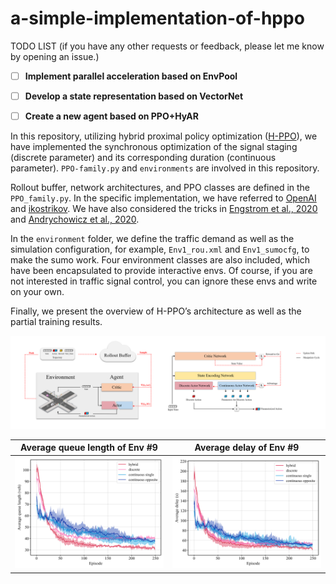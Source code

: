 # a-simple-implementation-of-hppo

TODO LIST (if you have any other requests or feedback, please let me know by opening an issue.)

- [ ] **Implement parallel acceleration based on EnvPool**

- [ ] **Develop a state representation based on VectorNet**

- [ ] **Create a new agent based on PPO+HyAR**


In this repository, utilizing hybrid proximal policy optimization ([H-PPO](https://dl.acm.org/doi/10.5555/3367243.3367356)), we have implemented the synchronous optimization of the signal staging (discrete parameter) and its corresponding duration (continuous parameter).  <code>PPO-family.py</code> and <code>environments</code> are involved in this repository.  

Rollout buffer, network architectures, and PPO classes are defined in the <code>PPO_family.py</code>. In the specific implementation, we have referred to [OpenAI](https://github.com/openai/spinningup/tree/master/spinup/algos/pytorch/ppo) and [ikostrikov](https://github.com/ikostrikov/pytorch-a2c-ppo-acktr-gail/blob/master/a2c_ppo_acktr/algo/ppo.py). We have also considered the tricks in [Engstrom et al., 2020](https://arxiv.org/abs/2005.12729) and [Andrychowicz et al., 2020](https://arxiv.org/abs/2006.05990v1).

In the <code>environment</code> folder, we define the traffic demand as well as the simulation configuration, for example, <code>Env1_rou.xml</code> and <code>Env1_sumocfg</code>, to make the sumo work. Four environment classes are also included, which have been encapsulated to provide interactive envs. Of course, if you are not interested in traffic signal control, you can ignore these envs and write on your own.

Finally, we present the overview of H-PPO’s architecture as well as the partial training results.

![](https://github.com/Metro1998/a-simple-implementation-of-hppo/blob/main/pictures/overview.png)

Average queue length of Env #9             |  Average delay of Env #9
:-------------------------:|:-------------------------:
![](https://github.com/Metro1998/a-simple-implementation-of-hppo/blob/main/pictures/queue_9.png)  |  ![](https://github.com/Metro1998/a-simple-implementation-of-hppo/blob/main/pictures/delay_9.png)

